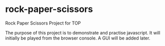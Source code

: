 # rock-paper-scissors
Rock Paper Scissors Project for TOP

The purpose of this project is to demonstrate and practise javascript. It will initially be played from the browser console. A GUI will be added later. 
